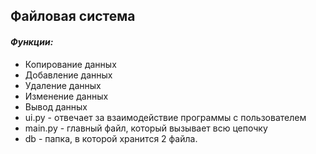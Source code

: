 ## Файловая система

#### _Функции:_

- Копирование данных
- Добавление данных
- Удаление данных
- Изменение данных
- Вывод данных
- ui.py - отвечает за взаимодействие программы с пользователем
- main.py - главный файл, который вызывает всю цепочку
- db - папка, в которой хранится 2 файла.
